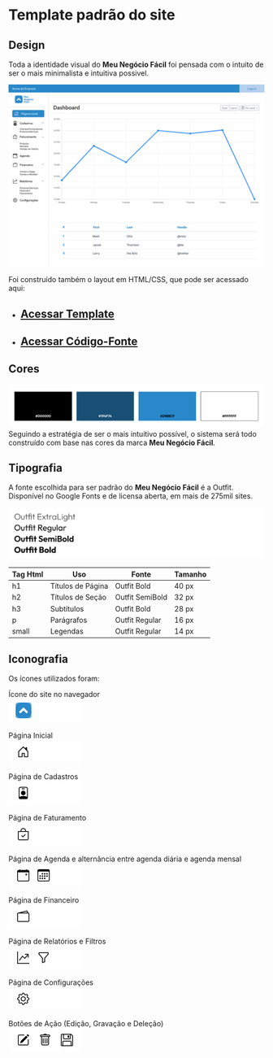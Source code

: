 # Template padrão do site



## Design

Toda a identidade visual do **Meu Negócio Fácil** foi pensada com o intuito de ser o mais minimalista e intuitiva possivel.

![Acesso](img/template_layout.png)

Foi construído também o layout em HTML/CSS, que pode ser acessado aqui:  
* ## [Acessar Template](https://icei-puc-minas-pmv-si.github.io/pmv-si-2025-2-pe1-t1-pmv-si-2025-2-pe1-projmeunegociofacil/template/index.html)
* ## [Acessar Código-Fonte](template/index.html)

## Cores

![Paleta de Cores](img/template_colors.png)
Seguindo a estratégia de ser o mais intuitivo possível, o sistema será todo construído com base nas cores da marca **Meu Negócio Fácil**.






## Tipografia

A fonte escolhida para ser padrão do **Meu Negócio Fácil** é a Outfit. Disponível no Google Fonts e de licensa aberta, em mais de 275mil sites.

![Fonte](img/template_font.png)

| Tag Html | Uso | Fonte | Tamanho |
|-----------|-----|---------|-----------|
| h1 | Títulos de Página | Outfit Bold | 40 px |
| h2 | Títulos de Seção | Outfit SemiBold | 32 px |
| h3 | Subtítulos | Outfit Bold | 28 px |
| p | Parágrafos | Outfit Regular | 16 px |
| small | Legendas | Outfit Regular | 14 px |




## Iconografia

Os ícones utilizados foram:

Ícone do site no navegador  
![Favicon](img/ico/favicon.png) 

Página Inicial  
![Home](img/ico/home.png) 

Página de Cadastros  
![Cadastros](img/ico/cadastros.png)  

Página de Faturamento  
![Faturamento](img/ico/faturamento.png)  

Página de Agenda e alternância entre agenda diária e agenda mensal  
![Agenda](img/ico/agenda.png)  

Página de Financeiro  
![Financeiro](img/ico/financeiro.png)  

Página de Relatórios e Filtros  
![Relatórios](img/ico/relatorios.png)  

Página de Configurações  
![Configurações](img/ico/configuracao.png) 

Botões de Ação (Edição, Gravação e Deleção)  
![Ações](img/ico/acoes.png)  
